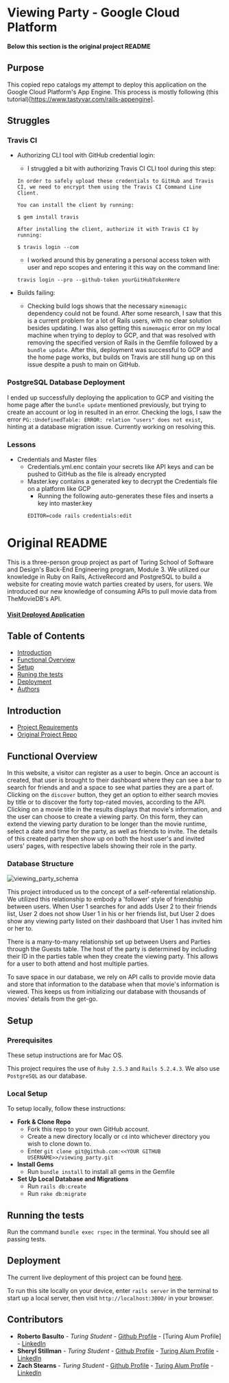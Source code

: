 # Viewing Party - Google Cloud Platform
__Below this section is the original project README__

## Purpose
This copied repo catalogs my attempt to deploy this application on the Google Cloud Platform's App Engine.  This process is mostly following (this tutorial)[https://www.tastyvar.com/rails-appengine].

## Struggles
### Travis CI
  * Authorizing CLI tool with GitHub credential login:
    * I struggled a bit with authorizing Travis CI CLI tool during this step:
    ```
    In order to safely upload these credentials to GitHub and Travis CI, we need to encrypt them using the Travis CI Command Line Client.

    You can install the client by running:

    $ gem install travis

    After installing the client, authorize it with Travis CI by running:

    $ travis login --com
    ```
    * I worked around this by generating a personal access token with user and repo scopes and entering it this way on the command line:
    ```
    travis login --pro --github-token yourGitHubTokenHere
    ```

  * Builds failing:
    * Checking build logs shows that the necessary `mimemagic` dependency could not be found.  After some research, I saw that this is a current problem for a lot of Rails users, with no clear solution besides updating.  I was also getting this `mimemagic` error on my local machine when trying to deploy to GCP, and that was resolved with removing the specified version of Rails in the Gemfile followed by a `bundle update`.  After this, deployment was successful to GCP and the home page works, but builds on Travis are still hung up on this issue despite a push to main on GitHub.


### PostgreSQL Database Deployment
I ended up successfully deploying the application to GCP and visiting the home page after the `bundle update` mentioned previously, but trying to create an account or log in resulted in an error.  Checking the logs, I saw the error `PG::UndefinedTable: ERROR: relation "users" does not exist`, hinting at a database migration issue.  Currently working on resolving this.


### Lessons

  * Credentials and Master files 
    * Credentials.yml.enc contain your secrets like API keys and can be pushed to GitHub as the file is already encrypted
    * Master.key contains a generated key to decrypt the Credentials file on a platform like GCP
      * Running the following auto-generates these files and inserts a key into master.key
      ``` 
      EDITOR=code rails credentials:edit
      ```
 




# Original README

This is a three-person group project as part of Turing School of Software and Design's Back-End Engineering program, Module 3.  We utilized our knowledge in Ruby on Rails, ActiveRecord and PostgreSQL to build a website for creating movie watch parties created by users, for users.  We introduced our new knowledge of consuming APIs to pull movie data from TheMovieDB's API.

#### [Visit Deployed Application](https://viewing-party-13.herokuapp.com/)

## Table of Contents

  - [Introduction](#introduction)
  - [Functional Overview](#functional-overview)
  - [Setup](#setup)
  - [Runing the tests](#running-the-tests)
  - [Deployment](#deployment)
  - [Authors](#authors)

## Introduction
  * [Project Requirements](https://backend.turing.io/module3/projects/viewing_party/index)
  * [Original Project Repo](https://github.com/turingschool-examples/viewing_party)

## Functional Overview

In this website, a visitor can register as a user to begin.  Once an account is created, that user is brought to their dashboard where they can see a bar to search for friends and and a space to see what parties they are a part of.  Clicking on the `discover` button, they get an option to either search movies by title or to discover the forty top-rated movies, according to the API.  Clicking on a movie title in the results displays that movie's information, and the user can choose to create a viewing party.  On this form, they can extend the viewing party duration to be longer than the movie runtime, select a date and time for the party, as well as friends to invite.  The details of this created party then show up on both the host user's and invited users' pages, with respective labels showing their role in the party.

### Database Structure

<img src="https://i.postimg.cc/d324DsL9/Viewing-Party-DB-Schema.png" alt="viewing_party_schema">

This project introduced us to the concept of a self-referential relationship.  We utilized this relationship to embody a 'follower' style of friendship between users.  When User 1 searches for and adds User 2 to their friends list, User 2 does not show User 1 in his or her friends list, but User 2 does show any viewing party listed on their dashboard that User 1 has invited him or her to.

There is a many-to-many relationship set up between Users and Parties through the Guests table.  The host of the party is determined by including their ID in the parties table when they create the viewing party.  This allows for a user to both attend and host multiple parties.

To save space in our database, we rely on API calls to provide movie data and store that information to the database when that movie's information is viewed.  This keeps us from initializing our database with thousands of movies' details from the get-go.

## Setup

### Prerequisites

These setup instructions are for Mac OS.

This project requires the use of `Ruby 2.5.3` and `Rails 5.2.4.3`.
We also use `PostgreSQL` as our database.

### Local Setup

To setup locally, follow these instructions:
  * __Fork & Clone Repo__
    * Fork this repo to your own GitHub account.
    * Create a new directory locally or `cd` into whichever directory you wish to clone down to.
    * Enter `git clone git@github.com:<<YOUR GITHUB USERNAME>>/viewing_party.git`
  * __Install Gems__
    * Run `bundle install` to install all gems in the Gemfile
  * __Set Up Local Database and Migrations__
    * Run `rails db:create`
    * Run `rake db:migrate`

## Running the tests

Run the command `bundle exec rspec` in the terminal.  You should see all passing tests.

## Deployment

The current live deployment of this project can be found [here](https://viewing-party-13.herokuapp.com/).

To run this site locally on your device, enter `rails server` in the terminal to start up a local server, then visit `http://localhost:3000/` in your browser.

## Contributors

  - **Roberto Basulto** - *Turing Student* - [Github Profile](https://github.com/Eternal-Flame085) - [Turing Alum Profile] - [LinkedIn](https://www.linkedin.com/in/roberto-basulto-9051941b9/)
  - **Sheryl Stillman** - *Turing Student* - [Github Profile](https://github.com/stillsheryl) - [Turing Alum Profile](https://alumni.turing.io/alumni/sheryl-stillman) - [LinkedIn](https://www.linkedin.com/in/sherylstillman1/)
  - **Zach Stearns** - *Turing Student* - [Github Profile](https://github.com/Stearnzy) - [Turing Alum Profile](https://alumni.turing.io/alumni/zach-stearns) - [LinkedIn](https://www.linkedin.com/in/zach-stearns/)

